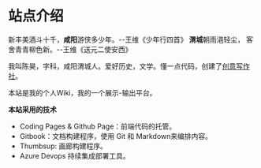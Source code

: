 # 站点介绍

新丰美酒斗十千，**咸阳**游侠多少年。--王维《少年行四首》
**渭城**朝雨浥轻尘， 客舍青青柳色新。--王维《送元二使安西》

我叫陈昊，字科，咸阳渭城人。爱好历史，文学。懂一点代码，创建了[创意写作社](https://www.creativewriting.cn/)。

本站是我的个人Wiki，我的一个展示-输出平台。

**本站采用的技术**

- Coding Pages & Github Page：前端代码的托管。
- Gitbook：文档构建程序，使用 Git 和 Markdown来编排内容。
- Thumbsup: 画廊构建程序。
- Azure Devops 持续集成部署工具。

